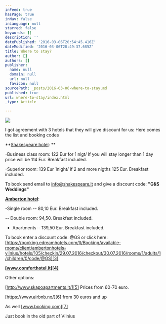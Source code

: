 ```yaml
---
inFeed: true
hasPage: true
inNav: false
inLanguage: null
starred: false
keywords: []
description: ''
datePublished: '2016-03-06T20:54:45.416Z'
dateModified: '2016-03-06T20:49:37.685Z'
title: Where to stay?
author: []
authors: []
publisher:
  name: null
  domain: null
  url: null
  favicon: null
sourcePath: _posts/2016-03-06-where-to-stay.md
published: true
url: where-to-stay/index.html
_type: Article

---
```

![](https://the-grid-user-content.s3-us-west-2.amazonaws.com/0b3aec04-b489-4e53-81f5-6679e0f8b603.jpg)

I got agreement with 3 hotels that they will give discount for us: Here comes the list and booking codes

**[Shakespeare hotel][0]:  **

-Business class room: 122 Eur for 1 nigt/ If you will stay longer than 1 day price will be 114 Eur. Breakfast included.

-Superior room:  139
Eur 1night/ if 2 and more nigths 125 Eur. Breakfast included.

To book send email to [info@shakespeare.lt][1] and give a discount code: **"G&S Weddings"**

**[Amberton hotel][2]:**

-Single room -- 80,10 Eur. Breakfast included.

_--_ Double room: 94,50\. Breakfast included.

- Apartments-- 139,50 Eur. Breakfast included.

To book enter a discount code: @GS  or click here: [https://booking.edreamhotels.com/lt/Booking/available-rooms/client/ambertonhotels-vilnius/hotels/105/checkin/29.07.2016/checkout/30.07.2016/rooms/1/adults/1/children/0/code/@GS][3]

**[www.comforthotel.lt][4]**

Other options:

[http://www.skapoapartments.lt/][5] Prices from 60-70 euro.

[https://www.airbnb.no/][6] from 30 euros and up

As well [www.booking.com][7]

Just book in the old part of Vilnius

[0]: http://www.shakespeare.lt/
[1]: http://localhost/shakespeare/html/contacts.html
[2]: http://ambertonhotels.com/en/vilnius/
[3]: https://booking.edreamhotels.com/lt/Booking/available-rooms/client/ambertonhotels-vilnius/hotels/105/checkin/29.07.2016/checkout/30.07.2016/rooms/1/adults/1/children/0/code/@GS
[4]: www.comforthotel.lt
[5]: http://www.skapoapartments.lt/
[6]: https://www.airbnb.no/
[7]: www.booking.com